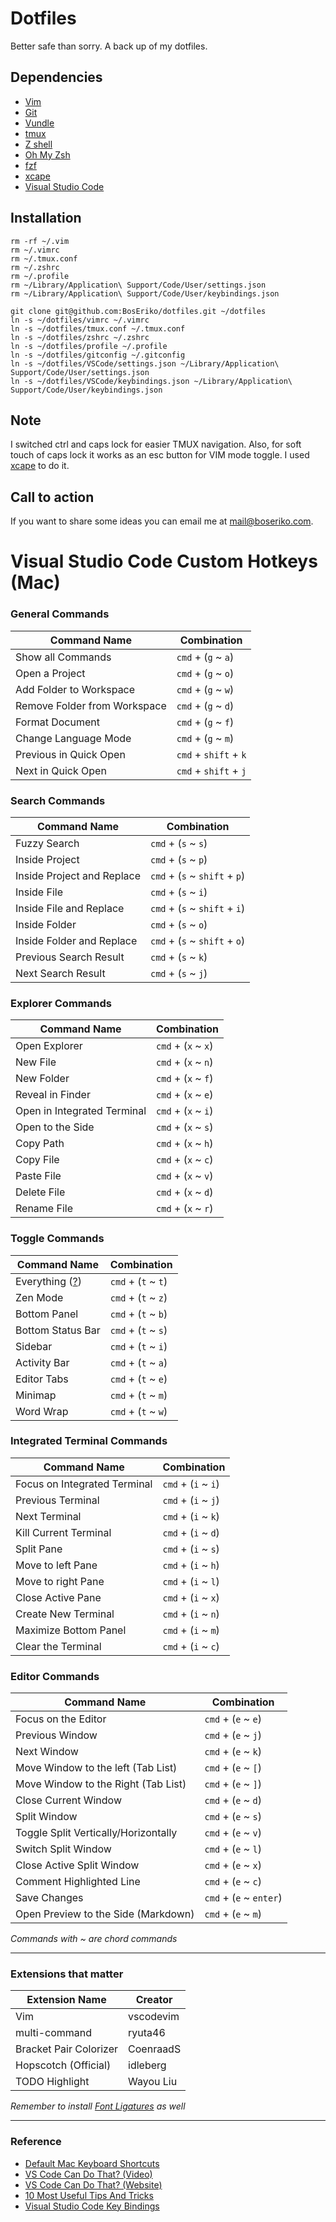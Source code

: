 # Dotfiles

Better safe than sorry. A back up of my dotfiles.

## Dependencies
- [Vim](https://www.vim.org)
- [Git](https://git-scm.com)
- [Vundle](https://github.com/VundleVim/Vundle.vim)
- [tmux](https://github.com/tmux/tmux)
- [Z shell](https://github.com/robbyrussell/oh-my-zsh/wiki/Installing-ZSH)
- [Oh My Zsh](https://github.com/robbyrussell/oh-my-zsh)
- [fzf](https://github.com/junegunn/fzf)
- [xcape](https://github.com/alols/xcape)
- [Visual Studio Code](https://code.visualstudio.com/)

## Installation

    rm -rf ~/.vim
    rm ~/.vimrc
    rm ~/.tmux.conf
    rm ~/.zshrc
    rm ~/.profile
    rm ~/Library/Application\ Support/Code/User/settings.json
    rm ~/Library/Application\ Support/Code/User/keybindings.json

    git clone git@github.com:BosEriko/dotfiles.git ~/dotfiles
    ln -s ~/dotfiles/vimrc ~/.vimrc
    ln -s ~/dotfiles/tmux.conf ~/.tmux.conf
    ln -s ~/dotfiles/zshrc ~/.zshrc
    ln -s ~/dotfiles/profile ~/.profile
    ln -s ~/dotfiles/gitconfig ~/.gitconfig
    ln -s ~/dotfiles/VSCode/settings.json ~/Library/Application\ Support/Code/User/settings.json
    ln -s ~/dotfiles/VSCode/keybindings.json ~/Library/Application\ Support/Code/User/keybindings.json

## Note
I switched ctrl and caps lock for easier TMUX navigation. Also, for soft touch of caps lock it works as an esc button for VIM mode toggle. I used [xcape](https://github.com/alols/xcape) to do it.

## Call to action
If you want to share some ideas you can email me at mail@boseriko.com.

# Visual Studio Code Custom Hotkeys (Mac)

### General Commands
Command Name                                              | Combination
---                                                       | ---
Show all Commands                                         | `cmd` + (`g` ~ `a`)   
Open a Project                                            | `cmd` + (`g` ~ `o`)   
Add Folder to Workspace                                   | `cmd` + (`g` ~ `w`)   
Remove Folder from Workspace                              | `cmd` + (`g` ~ `d`)   
Format Document                                           | `cmd` + (`g` ~ `f`)   
Change Language Mode                                      | `cmd` + (`g` ~ `m`) 
Previous in Quick Open                                    | `cmd` + `shift` + `k`   
Next in Quick Open                                        | `cmd` + `shift` + `j` 

### Search Commands
Command Name                                              | Combination
---                                                       | ---
Fuzzy Search                                              | `cmd` + (`s` ~ `s`)           
Inside Project                                            | `cmd` + (`s` ~ `p`)           
Inside Project and Replace                                | `cmd` + (`s` ~ `shift` + `p`) 
Inside File                                               | `cmd` + (`s` ~ `i`)           
Inside File and Replace                                   | `cmd` + (`s` ~ `shift` + `i`) 
Inside Folder                                             | `cmd` + (`s` ~ `o`)           
Inside Folder and Replace                                 | `cmd` + (`s` ~ `shift` + `o`) 
Previous Search Result                                    | `cmd` + (`s` ~ `k`)           
Next Search Result                                        | `cmd` + (`s` ~ `j`)           

### Explorer Commands
Command Name                                              | Combination
---                                                       | ---
Open Explorer                                             | `cmd` + (`x` ~ `x`)
New File                                                  | `cmd` + (`x` ~ `n`)
New Folder                                                | `cmd` + (`x` ~ `f`)
Reveal in Finder                                          | `cmd` + (`x` ~ `e`)
Open in Integrated Terminal                               | `cmd` + (`x` ~ `i`)
Open to the Side                                          | `cmd` + (`x` ~ `s`)
Copy Path                                                 | `cmd` + (`x` ~ `h`)
Copy File                                                 | `cmd` + (`x` ~ `c`)
Paste File                                                | `cmd` + (`x` ~ `v`)
Delete File                                               | `cmd` + (`x` ~ `d`)
Rename File                                               | `cmd` + (`x` ~ `r`)

### Toggle Commands
Command Name                                              | Combination
---                                                       | ---
Everything ([?](https://vscodecandothat.com/))            | `cmd` + (`t` ~ `t`)
Zen Mode                                                  | `cmd` + (`t` ~ `z`)
Bottom Panel                                              | `cmd` + (`t` ~ `b`)
Bottom Status Bar                                         | `cmd` + (`t` ~ `s`)
Sidebar                                                   | `cmd` + (`t` ~ `i`)
Activity Bar                                              | `cmd` + (`t` ~ `a`)
Editor Tabs                                               | `cmd` + (`t` ~ `e`)
Minimap                                                   | `cmd` + (`t` ~ `m`)
Word Wrap                                                 | `cmd` + (`t` ~ `w`)

### Integrated Terminal Commands
Command Name                                              | Combination
---                                                       | ---
Focus on Integrated Terminal                              | `cmd` + (`i` ~ `i`)
Previous Terminal                                         | `cmd` + (`i` ~ `j`)
Next Terminal                                             | `cmd` + (`i` ~ `k`)
Kill Current Terminal                                     | `cmd` + (`i` ~ `d`)
Split Pane                                                | `cmd` + (`i` ~ `s`)
Move to left Pane                                         | `cmd` + (`i` ~ `h`)
Move to right Pane                                        | `cmd` + (`i` ~ `l`)
Close Active Pane                                         | `cmd` + (`i` ~ `x`)
Create New Terminal                                       | `cmd` + (`i` ~ `n`)
Maximize Bottom Panel                                     | `cmd` + (`i` ~ `m`)
Clear the Terminal                                        | `cmd` + (`i` ~ `c`)

### Editor Commands
Command Name                                              | Combination
---                                                       | ---
Focus on the Editor                                       | `cmd` + (`e` ~ `e`)
Previous Window                                           | `cmd` + (`e` ~ `j`)
Next Window                                               | `cmd` + (`e` ~ `k`)
Move Window to the left (Tab List)                        | `cmd` + (`e` ~ `[`)
Move Window to the Right (Tab List)                       | `cmd` + (`e` ~ `]`)
Close Current Window                                      | `cmd` + (`e` ~ `d`)
Split Window                                              | `cmd` + (`e` ~ `s`)
Toggle Split Vertically/Horizontally                      | `cmd` + (`e` ~ `v`)
Switch Split Window                                       | `cmd` + (`e` ~ `l`)
Close Active Split Window                                 | `cmd` + (`e` ~ `x`)
Comment Highlighted Line                                  | `cmd` + (`e` ~ `c`)
Save Changes                                              | `cmd` + (`e` ~ `enter`)
Open Preview to the Side (Markdown)                       | `cmd` + (`e` ~ `m`)

_Commands with ~ are chord commands_

------

### Extensions that matter
Extension Name                                            | Creator
---                                                       | ---
Vim                                                       | vscodevim
multi-command                                             | ryuta46
Bracket Pair Colorizer                                    | CoenraadS
Hopscotch (Official)                                      | idleberg
TODO Highlight                                            | Wayou Liu

_Remember to install [Font Ligatures](https://github.com/tonsky/FiraCode) as well_

------

### Reference
* [Default Mac Keyboard Shortcuts](https://code.visualstudio.com/shortcuts/keyboard-shortcuts-macos.pdf)
* [VS Code Can Do That? (Video)](https://www.youtube.com/watch?v=Xco-TEI-HU4)
* [VS Code Can Do That? (Website)](https://vscodecandothat.com/)
* [10 Most Useful Tips And Tricks](https://www.youtube.com/watch?v=cVGMldhVRxU)
* [Visual Studio Code Key Bindings](https://code.visualstudio.com/docs/getstarted/keybindings)
